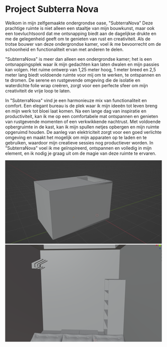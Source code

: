 # Project Subterra Nova

Welkom in mijn zelfgemaakte ondergrondse oase, "SubterraNova" Deze prachtige ruimte is niet alleen een staaltje van mijn bouwkunst, maar ook een toevluchtsoord dat me ontsnapping biedt aan de dagelijkse drukte en me de gelegenheid geeft om te genieten van rust en creativiteit. Als de trotse bouwer van deze ondergrondse kamer, voel ik me bevoorrecht om de schoonheid en functionaliteit ervan met anderen te delen.

"SubterraNova" is meer dan alleen een ondergrondse kamer; het is een ontsnappingsplek waar ik mijn gedachten kan laten dwalen en mijn passies kan volgen. Het ruime ontwerp van 1,25 meter hoog, 1 meter breed en 2,5 meter lang biedt voldoende ruimte voor mij om te werken, te ontspannen en te dromen. De serene en rustgevende omgeving die de isolatie en waterdichte folie wrap creëren, zorgt voor een perfecte sfeer om mijn creativiteit de vrije loop te laten.

In "SubterraNova" vind je een harmonieuze mix van functionaliteit en comfort. Een elegant bureau is de plek waar ik mijn ideeën tot leven breng en mijn werk tot bloei laat komen. Na een lange dag van inspiratie en productiviteit, kan ik me op een comfortabele mat ontspannen en genieten van rustgevende momenten of een verkwikkende nachtrust. Met voldoende opbergruimte in de kast, kan ik mijn spullen netjes opbergen en mijn ruimte opgeruimd houden. De aanleg van elektriciteit zorgt voor een goed verlichte omgeving en maakt het mogelijk om mijn apparaten op te laden en te gebruiken, waardoor mijn creatieve sessies nog productiever worden. In "SubterraNova" voel ik me geïnspireerd, ontspannen en volledig in mijn element, en ik nodig je graag uit om de magie van deze ruimte te ervaren.

![Buitenkant van structure](img/buitenkant.png)
![Binnenkant](img/binnenkant.png)
